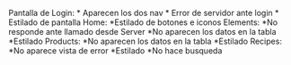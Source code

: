 Pantalla de Login:
    * Aparecen los dos nav
    * Error de servidor ante login
    * Estilado de pantalla
Home:
    *Estilado de botones e iconos
Elements:
    *No responde ante llamado desde Server
    *No aparecen los datos en la tabla
    *Estilado
Products:
    *No aparecen los datos en la tabla
    *Estilado
Recipes:
    *No aparece vista de error
    *Estilado
    *No hace busqueda
    